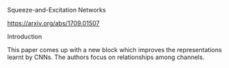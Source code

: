 Squeeze-and-Excitation Networks

https://arxiv.org/abs/1709.01507

Introduction

This paper comes up with a new block which improves the representations learnt by CNNs. The authors focus on relationships among channels.
